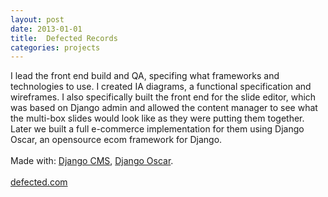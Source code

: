 ```yaml
---
layout: post
date: 2013-01-01
title:  Defected Records
categories: projects
---
```


I lead the front end build and QA, specifing what frameworks and technologies to use. I created IA diagrams, a functional specification and wireframes. I also specifically built the front end for the slide editor, which was based on Django admin and allowed the content manager to see what the multi-box slides would look like as they were putting them together. Later we built a full e-commerce implementation for them using Django Oscar, an opensource ecom framework for Django.
<br><br>
Made with: <a href="https://www.django-cms.org/en/">Django CMS</a>, <a href="http://oscarcommerce.com/">Django Oscar</a>.
<br>
<br>
<a href="http://defected.com/">defected.com</a><br></p>